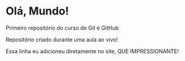 # Olá, Mundo!
 Primeiro repositório do curso de Git e GitHub

 Repositório criado durante uma aula ao vivo!
 
 Essa linha eu adicioneu diretamente no site, QUE IMPRESSIONANTE!
